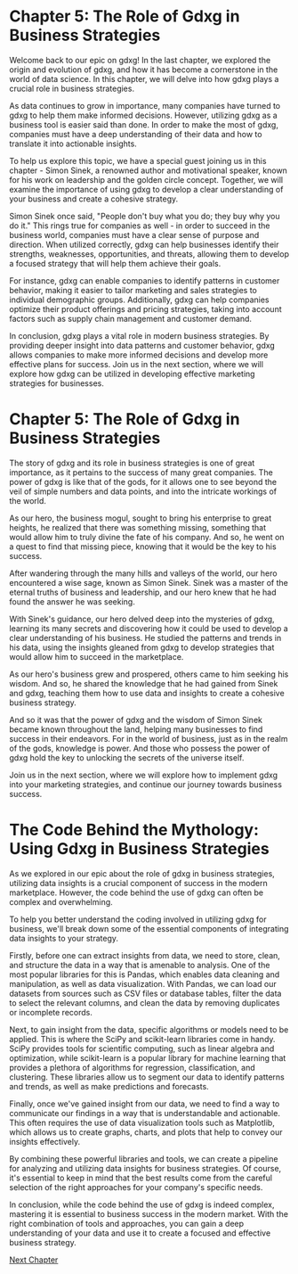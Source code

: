 # Chapter 5: The Role of Gdxg in Business Strategies

Welcome back to our epic on gdxg! In the last chapter, we explored the origin and evolution of gdxg, and how it has become a cornerstone in the world of data science. In this chapter, we will delve into how gdxg plays a crucial role in business strategies.

As data continues to grow in importance, many companies have turned to gdxg to help them make informed decisions. However, utilizing gdxg as a business tool is easier said than done. In order to make the most of gdxg, companies must have a deep understanding of their data and how to translate it into actionable insights.

To help us explore this topic, we have a special guest joining us in this chapter - Simon Sinek, a renowned author and motivational speaker, known for his work on leadership and the golden circle concept. Together, we will examine the importance of using gdxg to develop a clear understanding of your business and create a cohesive strategy.

Simon Sinek once said, "People don't buy what you do; they buy why you do it." This rings true for companies as well - in order to succeed in the business world, companies must have a clear sense of purpose and direction. When utilized correctly, gdxg can help businesses identify their strengths, weaknesses, opportunities, and threats, allowing them to develop a focused strategy that will help them achieve their goals.

For instance, gdxg can enable companies to identify patterns in customer behavior, making it easier to tailor marketing and sales strategies to individual demographic groups. Additionally, gdxg can help companies optimize their product offerings and pricing strategies, taking into account factors such as supply chain management and customer demand.

In conclusion, gdxg plays a vital role in modern business strategies. By providing deeper insight into data patterns and customer behavior, gdxg allows companies to make more informed decisions and develop more effective plans for success. Join us in the next section, where we will explore how gdxg can be utilized in developing effective marketing strategies for businesses.
# Chapter 5: The Role of Gdxg in Business Strategies

The story of gdxg and its role in business strategies is one of great importance, as it pertains to the success of many great companies. The power of gdxg is like that of the gods, for it allows one to see beyond the veil of simple numbers and data points, and into the intricate workings of the world. 

As our hero, the business mogul, sought to bring his enterprise to great heights, he realized that there was something missing, something that would allow him to truly divine the fate of his company. And so, he went on a quest to find that missing piece, knowing that it would be the key to his success. 

After wandering through the many hills and valleys of the world, our hero encountered a wise sage, known as Simon Sinek. Sinek was a master of the eternal truths of business and leadership, and our hero knew that he had found the answer he was seeking. 

With Sinek's guidance, our hero delved deep into the mysteries of gdxg, learning its many secrets and discovering how it could be used to develop a clear understanding of his business. He studied the patterns and trends in his data, using the insights gleaned from gdxg to develop strategies that would allow him to succeed in the marketplace. 

As our hero's business grew and prospered, others came to him seeking his wisdom. And so, he shared the knowledge that he had gained from Sinek and gdxg, teaching them how to use data and insights to create a cohesive business strategy. 

And so it was that the power of gdxg and the wisdom of Simon Sinek became known throughout the land, helping many businesses to find success in their endeavors. For in the world of business, just as in the realm of the gods, knowledge is power. And those who possess the power of gdxg hold the key to unlocking the secrets of the universe itself. 

Join us in the next section, where we will explore how to implement gdxg into your marketing strategies, and continue our journey towards business success.
# The Code Behind the Mythology: Using Gdxg in Business Strategies

As we explored in our epic about the role of gdxg in business strategies, utilizing data insights is a crucial component of success in the modern marketplace. However, the code behind the use of gdxg can often be complex and overwhelming. 

To help you better understand the coding involved in utilizing gdxg for business, we'll break down some of the essential components of integrating data insights to your strategy.

Firstly, before one can extract insights from data, we need to store, clean, and structure the data in a way that is amenable to analysis. One of the most popular libraries for this is Pandas, which enables data cleaning and manipulation, as well as data visualization. With Pandas, we can load our datasets from sources such as CSV files or database tables, filter the data to select the relevant columns, and clean the data by removing duplicates or incomplete records.

Next, to gain insight from the data, specific algorithms or models need to be applied. This is where the SciPy and scikit-learn libraries come in handy. SciPy provides tools for scientific computing, such as linear algebra and optimization, while scikit-learn is a popular library for machine learning that provides a plethora of algorithms for regression, classification, and clustering. These libraries allow us to segment our data to identify patterns and trends, as well as make predictions and forecasts.

Finally, once we've gained insight from our data, we need to find a way to communicate our findings in a way that is understandable and actionable. This often requires the use of data visualization tools such as Matplotlib, which allows us to create graphs, charts, and plots that help to convey our insights effectively.

By combining these powerful libraries and tools, we can create a pipeline for analyzing and utilizing data insights for business strategies. Of course, it's essential to keep in mind that the best results come from the careful selection of the right approaches for your company's specific needs.

In conclusion, while the code behind the use of gdxg is indeed complex, mastering it is essential to business success in the modern market. With the right combination of tools and approaches, you can gain a deep understanding of your data and use it to create a focused and effective business strategy.


[Next Chapter](06_Chapter06.md)